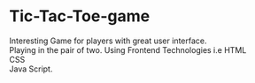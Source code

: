 # Tic-Tac-Toe-game
Interesting Game for players with great user interface.<br>
Playing in the pair of two.
Using Frontend Technologies i.e HTML<br>
CSS<br>
Java Script.
